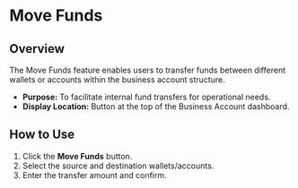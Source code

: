 # Move Funds

## Overview
The Move Funds feature enables users to transfer funds between different wallets or accounts within the business account structure.

- **Purpose:** To facilitate internal fund transfers for operational needs.
- **Display Location:** Button at the top of the Business Account dashboard.

## How to Use
1. Click the **Move Funds** button.
2. Select the source and destination wallets/accounts.
3. Enter the transfer amount and confirm. 